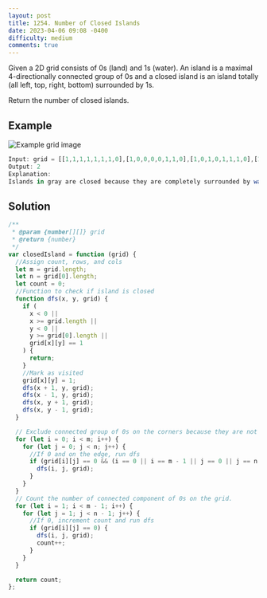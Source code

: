 ```yaml
---
layout: post
title: 1254. Number of Closed Islands
date: 2023-04-06 09:08 -0400
difficulty: medium
comments: true
---
```


Given a 2D grid consists of 0s (land) and 1s (water). An island is a maximal 4-directionally connected group of 0s and a closed island is an island totally (all left, top, right, bottom) surrounded by 1s.

Return the number of closed islands.

## Example

<img src="{{ site.baseurl }}/assets/images/apr-6.png" alt="Example grid image" />

```javascript
Input: grid = [[1,1,1,1,1,1,1,0],[1,0,0,0,0,1,1,0],[1,0,1,0,1,1,1,0],[1,0,0,0,0,1,0,1],[1,1,1,1,1,1,1,0]]
Output: 2
Explanation:
Islands in gray are closed because they are completely surrounded by water (group of 1s).
```

## Solution

```javascript
/**
 * @param {number[][]} grid
 * @return {number}
 */
var closedIsland = function (grid) {
  //Assign count, rows, and cols
  let m = grid.length;
  let n = grid[0].length;
  let count = 0;
  //Function to check if island is closed
  function dfs(x, y, grid) {
    if (
      x < 0 ||
      x >= grid.length ||
      y < 0 ||
      y >= grid[0].length ||
      grid[x][y] == 1
    ) {
      return;
    }
    //Mark as visited
    grid[x][y] = 1;
    dfs(x + 1, y, grid);
    dfs(x - 1, y, grid);
    dfs(x, y + 1, grid);
    dfs(x, y - 1, grid);
  }

  // Exclude connected group of 0s on the corners because they are not closed island.
  for (let i = 0; i < m; i++) {
    for (let j = 0; j < n; j++) {
      //If 0 and on the edge, run dfs
      if (grid[i][j] == 0 && (i == 0 || i == m - 1 || j == 0 || j == n - 1)) {
        dfs(i, j, grid);
      }
    }
  }
  // Count the number of connected component of 0s on the grid.
  for (let i = 1; i < m - 1; i++) {
    for (let j = 1; j < n - 1; j++) {
      //If 0, increment count and run dfs
      if (grid[i][j] == 0) {
        dfs(i, j, grid);
        count++;
      }
    }
  }

  return count;
};
```
